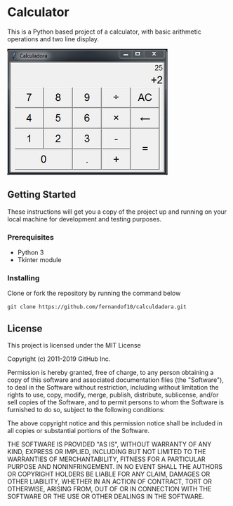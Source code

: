 # Calculator

This is a Python based project of a calculator, with basic arithmetic operations and two line display.

![Screenshot](calculator.JPG)

## Getting Started

These instructions will get you a copy of the project up and running on your local machine for development and testing purposes. 

### Prerequisites

* Python 3
* Tkinter module

### Installing

Clone or fork the repository by running the command below
```
git clone https://github.com/fernandof10/calculdadora.git
```

## License

This project is licensed under the MIT License

Copyright (c) 2011-2019 GitHub Inc.

Permission is hereby granted, free of charge, to any person obtaining a copy of this software and associated documentation files (the "Software"), to deal in the Software without restriction, including without limitation the rights to use, copy, modify, merge, publish, distribute, sublicense, and/or sell copies of the Software, and to permit persons to whom the Software is furnished to do so, subject to the following conditions:

The above copyright notice and this permission notice shall be included in all copies or substantial portions of the Software.

THE SOFTWARE IS PROVIDED "AS IS", WITHOUT WARRANTY OF ANY KIND, EXPRESS OR IMPLIED, INCLUDING BUT NOT LIMITED TO THE WARRANTIES OF MERCHANTABILITY, FITNESS FOR A PARTICULAR PURPOSE AND NONINFRINGEMENT. IN NO EVENT SHALL THE AUTHORS OR COPYRIGHT HOLDERS BE LIABLE FOR ANY CLAIM, DAMAGES OR OTHER LIABILITY, WHETHER IN AN ACTION OF CONTRACT, TORT OR OTHERWISE, ARISING FROM, OUT OF OR IN CONNECTION WITH THE SOFTWARE OR THE USE OR OTHER DEALINGS IN THE SOFTWARE.